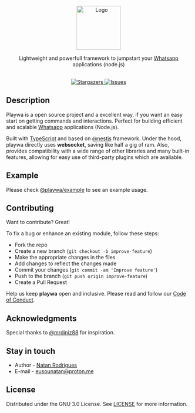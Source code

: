 <p align="center">
  <a href="http://nestjs.com/" target="blank">
    <img src="https://avatars.githubusercontent.com/u/118643349" width="120" alt="Logo" />
  </a>
</p>

<p align="center">
  <p align="center">
   Lightweight and powerfull framework to jumpstart your <a href="http://web.whatsapp.com/" target="blank">Whatsapp</a> applications (node.js)
    <br/>
    <br/>
  </p>
</p>

<p align="center">
  <a href="https://github.com/playwa/playwa" target="_blank">
    <img src="https://img.shields.io/github/stars/playwa/playwa" alt="Stargazers" />
  </a>
  <a href="https://github.com/playwa/playwa" target="_blank">
    <img src="https://img.shields.io/github/issues/playwa/playwa" alt="Issues" />
  </a>
</p>

## Description

Playwa is a open source project and a excellent way, if you want an easy start on getting commands and interactions. Perfect for building efficient and scalable [Whatsapp](https://web.whatsapp.com) applications (Node.js).

Built with [TypeScript](http://www.typescriptlang.org/) and based on [@nestjs](https://github.com/nestjs/nest) framework. Under the hood, playwa directly uses **websocket**, saving like half a gig of ram. Also, provides compatibility with a wide range of other libraries and many built-in features, allowing for easy use of third-party plugins which are avaliable.

## Example
Please check [@playwa/example](https://github.com/playwa/example) to see an example usage.

## Contributing

Want to contribute? Great!

To fix a bug or enhance an existing module, follow these steps:

* Fork the repo
* Create a new branch (`git checkout -b improve-feature`)
* Make the appropriate changes in the files
* Add changes to reflect the changes made
* Commit your changes (`git commit -am 'Improve feature'`)
* Push to the branch (`git push origin improve-feature`)
* Create a Pull Request

Help us keep **playwa** open and inclusive. Please read and follow our [Code of Conduct](https://github.com/playwa/playwa/blob/main/CODE_OF_CONDUCT.md).

## Acknowledgments
Special thanks to [@mrdiniz88](https://github.com/mrdiniz88) for inspiration.

## Stay in touch

* Author - [Natan Rodrigues](https://github.com/Nata4n)
* E-mail - [eusounatan@proton.me](mailto:eusounatan@proton.me)

## License

Distributed under the GNU 3.0 License. See [LICENSE](https://github.com/playwa/playwa/blob/main/LICENSE) for more information.
